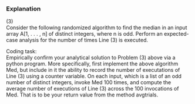 ### Explanation
(3)\
Consider the following randomized algorithm to find the median in an input array
A[1, . . . , n] of distinct integers, where n is odd.
Perform an expected-case analysis for the number of times Line (3) is executed.

Coding task:\
Empirically confirm your analytical solution to Problem (3) above via
a python program. More specifically, first implement the above algorithm Med, but include
in it the ability to record the number of executations of Line (3) using a counter variable. On
each input, which is a list of an odd number of distinct integers, invoke Med 100 times, and
compute the average number of executions of Line (3) across the 100 invocations of Med.
That is to be your return value from the method avgtrials.

